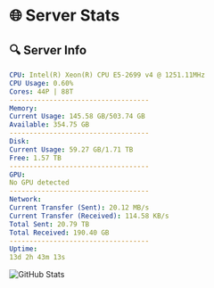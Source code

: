 # 🌐 Server Stats
## 🔍 Server Info
```yaml
CPU: Intel(R) Xeon(R) CPU E5-2699 v4 @ 1251.11MHz
CPU Usage: 0.60%
Cores: 44P | 88T
-----------------------------------
Memory:
Current Usage: 145.58 GB/503.74 GB
Available: 354.75 GB
-----------------------------------
Disk:
Current Usage: 59.27 GB/1.71 TB
Free: 1.57 TB
-----------------------------------
GPU:
No GPU detected
-----------------------------------
Network:
Current Transfer (Sent): 20.12 MB/s
Current Transfer (Received): 114.58 KB/s
Total Sent: 20.79 TB
Total Received: 190.40 GB
-----------------------------------
Uptime:
13d 2h 43m 13s
```
![GitHub Stats](https://img.shields.io/badge/Updated-2025-03-21_00:06:02-blue)